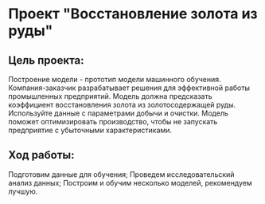 # Проект "Восстановление золота из руды"
## Цель проекта:

Построение модели - прототип модели машинного обучения. Компания-заказчик разрабатывает решения для эффективной работы промышленных предприятий.
Модель должна предсказать коэффициент восстановления золота из золотосодержащей руды. Используйте данные с параметрами добычи и очистки.
Модель поможет оптимизировать производство, чтобы не запускать предприятие с убыточными характеристиками.
## Ход работы:

Подготовим данные для обучения;
Проведем исследовательский анализ данных;
Построим и обучим несколько моделей, рекомендуем лучшую.
